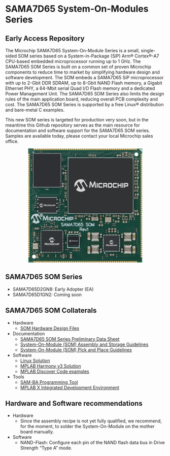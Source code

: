 # SAMA7D65 System-On-Modules Series
## Early Access Repository

The Microchip SAMA7D65 System-On-Module Series is a small, single-sided SOM series based on a System-in-Package (SiP) Arm® Cortex®-A7 CPU-based embedded microprocessor running up to 1 GHz.
The SAMA7D65 SOM Series is built on a common set of proven Microchip components to reduce time to market by simplifying hardware design and software development.
The SOM embeds a SAMA7D65 SiP microprocessor with up to 2-Gbit DDR SDRAM, up to 8-Gbit NAND Flash memory, a Gigabit Ethernet PHY, a 64-Mbit serial Quad I/O Flash memory and a dedicated Power Management Unit.
The SAMA7D65 SOM Series also limits the design rules of the main application board, reducing overall PCB complexity and cost. The SAMA7D65 SOM Series is supported by a free Linux® distribution and bare-metal C examples.   

This new SOM series is targeted for production very soon, but in the meantime this Github repository serves as the main resource for documentation and software support for the SAMA7D65 SOM series.  Samples are available today, please contact your local Microchip sales office. 

<p align="center"><img src="SAMA7D65-SOM.jpg" /></p>

## SAMA7D65 SOM Series
* SAMA7D65D2GN8: Early Adopter (EA)
* SAMA7D65D1GN2: Coming soon

## SAMA7D65 SOM Collaterals
* Hardware
  * [SOM Hardware Design Files](Hardware/)
* Documentation
  * [SAMA7D65 SOM Series Preliminary Data Sheet](Documentation/)
  * [System-On-Module (SOM) Assembly and Storage Guidelines](https://ww1.microchip.com/downloads/aemDocuments/documents/MPU32/ApplicationNotes/ApplicationNotes/System-On-Module-SOM-Assembly-and-Storage-Guidelines-DS00005249.pdf)
  * [System-On-Module (SOM) Pick and Place Guidelines](https://ww1.microchip.com/downloads/aemDocuments/documents/MPU32/ApplicationNotes/ApplicationNotes/System-On-Module-SOM-Pick-and-Place-Guidelines-ds00004878.pdf)
* Software
  * [Linux Solution](http://www.linux4sam.org/)
  * [MPLAB Harmony v3 Solution](https://www.microchip.com/en-us/tools-resources/configure/mplab-harmony)
  * [MPLAB Discover Code examples](https://mplab-discover.microchip.com/v2/category/com.microchip.code.examples?dsl=sama7d65)
* Tools
  * [SAM-BA Programming Tool](https://github.com/atmelcorp/sam-ba/releases/tag/v3.9)
  * [MPLAB X Integrated Development Environment](https://www.microchip.com/en-us/tools-resources/develop/mplab-x-ide)

## Hardware and Software recommendations
* Hardware
  * Since the assembly recipe is not yet fully qualified, we recommend, for the moment, to solder the System-On-Module on the mother board manually.
* Software
  * NAND-Flash: Configure each pin of the NAND flash data bus in Drive Strength “Type A” mode.

